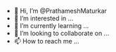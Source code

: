 - 👋 Hi, I’m @PrathameshMaturkar
- 👀 I’m interested in ...
- 🌱 I’m currently learning ...
- 💞️ I’m looking to collaborate on ...
- 📫 How to reach me ...

<!---
PrathameshMaturkar/PrathameshMaturkar is a ✨ special ✨ repository because its `README.md` (this file) appears on your GitHub profile.
You can click the Preview link to take a look at your changes.
--->
